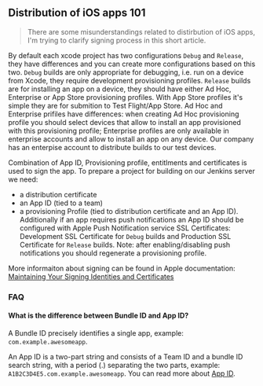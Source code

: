 ## Distribution of iOS apps 101

> There are some misunderstandings related to distirbution of iOS apps, I'm trying to clarify signing process in this short article.

By default each xcode project has two configurations `Debug` and `Release`, they have differences and you can create more configurations based on this two. `Debug` builds are only appropriate for debugging, i.e. run on a device from Xcode, they require development provisioning profiles. `Release` builds are for installing an app on a device, they should have either Ad Hoc, Enterprise or App Store provisioning profiles. With App Store profiles it's simple they are for submition to Test Flight/App Store. Ad Hoc and Enterprise prifiles have differences: when creating Ad Hoc provisioning profile you should select devices that allow to install an app provisioned with this provisioning profile; Enterprise profiles are only available in enterprise accounts and allow to install an app on any device. Our company has an enterpise account to distribute builds to our test devices.

Combination of App ID, Provisioning profile, entitlments and certificates is used to sign the app. To prepare a project for building on our Jenkins server we need:
- a distribution certificate
- an App ID (tied to a team)
- a provisioning Profile (tied to distribution certificate and an App ID). Additionally if an app requires push notifications an App ID should be configured with Apple Push Notification service SSL Certificates: Development SSL Certificate for `Debug` builds and Production SSL Certificate for `Release` builds. Note: after enabling/disabling push notifications you should regenerate a provisioning profile.

More informaiton about signing can be found in Apple documentation: [Maintaining Your Signing Identities and Certificates](https://developer.apple.com/library/content/documentation/IDEs/Conceptual/AppDistributionGuide/MaintainingCertificates/MaintainingCertificates.html)

### FAQ

#### What is the difference between Bundle ID and App ID?

A Bundle ID precisely identifies a single app, example: `com.example.awesomeapp`.

An App ID is a two-part string and consists of a Team ID and a bundle ID search string, with a period (.) separating the two parts, example: `A1B2C3D4E5.com.example.awesomeapp`. You can read more about [App ID](https://developer.apple.com/library/content/documentation/General/Conceptual/DevPedia-CocoaCore/AppID.html).
